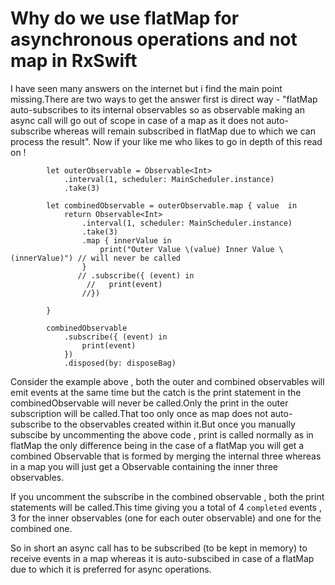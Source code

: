 # Why do we use flatMap for asynchronous operations and not map in RxSwift

I have seen many answers on the internet but i find the main point missing.There are two ways to get the answer first is
direct way - "flatMap auto-subscribes to its internal observables so as observable making an async call will go out of 
scope in case of a map as it does not auto-subscribe whereas will remain subscribed in flatMap due to which we can process
the result".
Now if your like me who likes to go in depth of this read on !


```
        let outerObservable = Observable<Int>
            .interval(1, scheduler: MainScheduler.instance)
            .take(3)
        
        let combinedObservable = outerObservable.map { value  in
            return Observable<Int>
                .interval(1, scheduler: MainScheduler.instance)
                .take(3)
                .map { innerValue in
                    print("Outer Value \(value) Inner Value \(innerValue)") // will never be called
                }
               // .subscribe({ (event) in
                 //   print(event)
                //})
            
        }
        
        combinedObservable
            .subscribe({ (event) in
                print(event)
            })
            .disposed(by: disposeBag)
 ```

Consider the example above , both the outer and combined observables will emit events at the same time but the catch is the 
print statement in the combinedObservable will never be called.Only the print in the outer subscription will be called.That 
too only once as map does not auto-subscribe to the observables created within it.But once you manually subscibe by 
uncommenting the above code , print is called normally as in flatMap the only difference being in the case of a flatMap 
you will get a combined Observable that is formed by merging the internal three whereas in a map you will just get
a Observable containing the inner three observables.

If you uncomment the subscribe in the combined observable , both the print statements will be called.This time giving you a 
total of 4 `completed` events , 3 for the inner observables (one for each outer observable) and one for the combined one.

So in short an async call has to be subscribed (to be kept in memory) to receive events in a map whereas it is auto-subscibed
in case of a flatMap due to which it is preferred for async operations.
